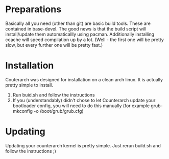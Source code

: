 # Preparations
Basically all you need (other than git) are basic build tools. These are contained in base-devel. The good news is that the build script will install/update them automaticallly using pacman.
Additionally installing ccache will speed compilation up by a lot. (Well - the first one will be pretty slow, but every further one will be pretty fast.)

# Installation
Couterarch was designed for installation on a clean arch linux. It is actually pretty simple to install.

1. Run buid.sh and follow the instructions
2. If you (understandably) didn't chose to let Counterarch update your bootloader config, you will need to do this manually (for example grub-mkconfig -o /boot/grub/grub.cfg)

# Updating
Updating your counterarch kernel is pretty simple. Just rerun build.sh and follow the instructions ;)

